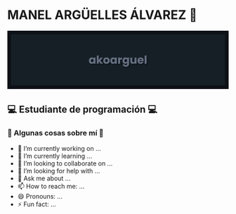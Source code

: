 # MANEL ARGÜELLES ÁLVAREZ 🧮

![akoarguel](principal.png)

## 💻 Estudiante de programación 💻

### 🦧 Algunas cosas sobre mí 🦧

- 🔭 I’m currently working on ...
- 🌱 I’m currently learning ...
- 👯 I’m looking to collaborate on ...
- 🤔 I’m looking for help with ...
- 💬 Ask me about ...
- 📫 How to reach me: ...
- 😄 Pronouns: ...
- ⚡ Fun fact: ...
